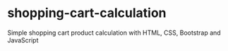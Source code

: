 # shopping-cart-calculation
Simple shopping cart product calculation with HTML, CSS, Bootstrap and JavaScript
